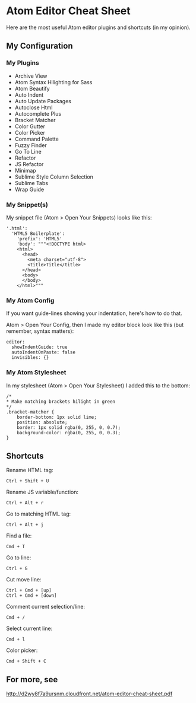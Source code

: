 # Atom Editor Cheat Sheet

Here are the most useful Atom editor plugins and shortcuts (in my opinion).

## My Configuration

### My Plugins

* Archive View
* Atom Syntax Hilighting for Sass
* Atom Beautify
* Auto Indent
* Auto Update Packages
* Autoclose Html
* Autocomplete Plus
* Bracket Matcher
* Color Gutter
* Color Picker
* Command Palette
* Fuzzy Finder
* Go To Line
* Refactor
* JS Refactor
* Minimap
* Sublime Style Column Selection
* Sublime Tabs
* Wrap Guide

### My Snippet(s)

My snippet file (Atom &gt; Open Your Snippets) looks like this:

    '.html':
      'HTML5 Boilerplate':
        'prefix': 'HTML5'
        'body': """<!DOCTYPE html>
        <html>
          <head>
            <meta charset="utf-8">
            <title>Title</title>
          </head>
          <body>
          </body>
        </html>"""

### My Atom Config

If you want guide-lines showing  your indentation, here's how to do that.

Atom > Open Your Config, then I made my editor block look like this (but remember, syntax matters):

    editor:
      showIndentGuide: true
      autoIndentOnPaste: false
      invisibles: {}

### My Atom Stylesheet

In my stylesheet (Atom &gt; Open Your Stylesheet) I added this to the bottom:


    /*
    * Make matching brackets hilight in green
    */
    .bracket-matcher {
        border-bottom: 1px solid lime;
        position: absolute;
        border: 1px solid rgba(0, 255, 0, 0.7);
        background-color: rgba(0, 255, 0, 0.3);
    }


## Shortcuts

Rename HTML tag:

    Ctrl + Shift + U

Rename JS variable/function:

    Ctrl + Alt + r

Go to matching HTML tag:

    Ctrl + Alt + j

Find a file:

    Cmd + T

Go to line:

    Ctrl + G

Cut move line:

    Ctrl + Cmd + [up]
    Ctrl + Cmd + [down]

Comment current selection/line:

    Cmd + /

Select current line:

    Cmd + l

Color picker:

    Cmd + Shift + C

## For more, see

http://d2wy8f7a9ursnm.cloudfront.net/atom-editor-cheat-sheet.pdf

